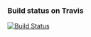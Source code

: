 ### Build status on Travis
[![Build Status](https://travis-ci.com/Dmoleiro/flip-pairs.svg?branch=master)](https://travis-ci.com/Dmoleiro/flip-pairs)
